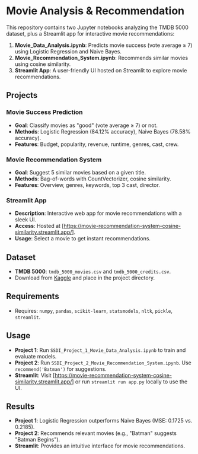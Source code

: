 # Movie Analysis & Recommendation

This repository contains two Jupyter notebooks analyzing the TMDB 5000 dataset, plus a Streamlit app for interactive movie recommendations:

1. **Movie_Data_Analysis.ipynb**: Predicts movie success (vote average ≥ 7) using Logistic Regression and Naive Bayes.
2. **Movie_Recommendation_System.ipynb**: Recommends similar movies using cosine similarity.
3. **Streamlit App**: A user-friendly UI hosted on Streamlit to explore movie recommendations.

## Projects

### Movie Success Prediction
- **Goal**: Classify movies as "good" (vote average ≥ 7) or not.
- **Methods**: Logistic Regression (84.12% accuracy), Naive Bayes (78.58% accuracy).
- **Features**: Budget, popularity, revenue, runtime, genres, cast, crew.

### Movie Recommendation System
- **Goal**: Suggest 5 similar movies based on a given title.
- **Methods**: Bag-of-words with CountVectorizer, cosine similarity.
- **Features**: Overview, genres, keywords, top 3 cast, director.

### Streamlit App
- **Description**: Interactive web app for movie recommendations with a sleek UI.
- **Access**: Hosted at [https://movie-recommendation-system-cosine-similarity.streamlit.app/].
- **Usage**: Select a movie to get instant recommendations.

## Dataset
- **TMDB 5000**: `tmdb_5000_movies.csv` and `tmdb_5000_credits.csv`.
- Download from [Kaggle](https://www.kaggle.com/datasets/tmdb/tmdb-movie-metadata) and place in the project directory.

## Requirements

- Requires: `numpy`, `pandas`, `scikit-learn`, `statsmodels`, `nltk`, `pickle`, `streamlit`.


## Usage
- **Project 1**: Run `SSDI_Project_1_Movie_Data_Analysis.ipynb` to train and evaluate models.
- **Project 2**: Run `SSDI_Project_2_Movie_Recommendation_System.ipynb`. Use `recommend('Batman')` for suggestions.
- **Streamlit**: Visit [https://movie-recommendation-system-cosine-similarity.streamlit.app/] or run `streamlit run app.py` locally to use the UI.

## Results
- **Project 1**: Logistic Regression outperforms Naive Bayes (MSE: 0.1725 vs. 0.2185).
- **Project 2**: Recommends relevant movies (e.g., "Batman" suggests "Batman Begins").
- **Streamlit**: Provides an intuitive interface for movie recommendations.

